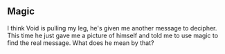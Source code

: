 ## Magic

I think Void is pulling my leg, he's given me another message to decipher. This time he just gave me a picture of himself and told me to use magic to find the real message. What does he mean by that?